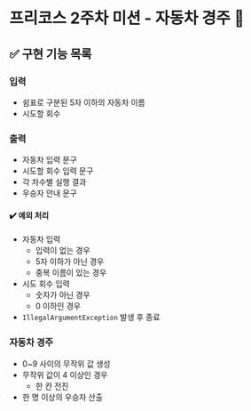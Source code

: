 # 프리코스 2주차 미션 - 자동차 경주 🚗
## ✅ 구현 기능 목록

### 입력
+ 쉼표로 구분된 5자 이하의 자동차 이름
+ 시도할 회수
### 출력
+ 자동차 입력 문구
+ 시도할 회수 입력 문구
+ 각 차수별 실행 결과
+ 우승자 안내 문구
#### ✔️ 예외 처리
+ 자동차 입력
    + 입력이 없는 경우
    + 5자 이하가 아닌 경우
    + 중복 이름이 있는 경우
+ 시도 회수 입력
    + 숫자가 아닌 경우
    + 0 이하인 경우
+ `IllegalArgumentException` 발생 후 종료
### 자동차 경주
+ 0~9 사이의 무작위 값 생성
+ 무작위 값이 4 이상인 경우
  + 한 칸 전진
+ 한 명 이상의 우승자 산출